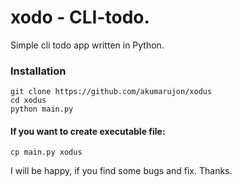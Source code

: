 # xodo - CLI-todo.
Simple cli todo app written in Python.


### Installation 
```
git clone https://github.com/akumarujon/xodus
cd xodus
python main.py
```

#### If you want to create executable file:
```
cp main.py xodus
```

I will be happy, if you find some bugs and fix. Thanks.
